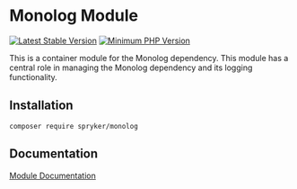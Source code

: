 # Monolog Module
[![Latest Stable Version](https://poser.pugx.org/spryker/monolog/v/stable.svg)](https://packagist.org/packages/spryker/monolog)
[![Minimum PHP Version](https://img.shields.io/badge/php-%3E%3D%207.4-8892BF.svg)](https://php.net/)

This is a container module for the Monolog dependency. This module has a central role in managing the Monolog dependency and its logging functionality.

## Installation

```
composer require spryker/monolog
```

## Documentation

[Module Documentation](https://docs.spryker.com)
